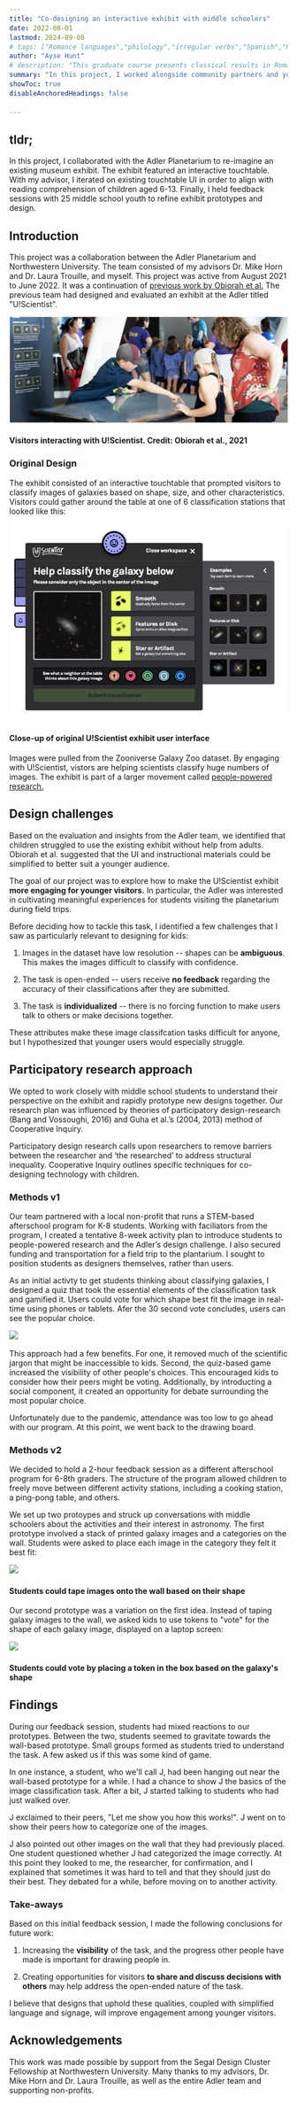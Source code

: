 ```yaml
---
title: "Co-designing an interactive exhibit with middle schoolers"
date: 2022-08-01
lastmod: 2024-09-08
# tags: ["Romance languages","philology","irregular verbs","Spanish","Portuguese"]
author: "Ayse Hunt"
# description: "This graduate course presents classical results in Romance philology." 
summary: "In this project, I worked alongside community partners and youth to re-design an interactive tabletop exhibit at the Adler Planetarium. The goal of this work was to empower middle school students to design an exhibit that resonated with them." 
showToc: true
disableAnchoredHeadings: false

---
```


## tldr;

In this project, I collaborated with the Adler Planetarium to re-imagine an existing museum exhibit. The exhibit featured an interactive touchtable. With my advisor, I iterated on existing touchtable UI in order to align with reading comprehension of children aged 6-13. Finally, I held feedback sessions with 25 middle school youth to refine exhibit prototypes and design.

## Introduction

This project was a collaboration between the Adler Planetarium and Northwestern University. The team consisted of my advisors Dr. Mike Horn and Dr. Laura Trouille, and myself. This project was active from August 2021 to June 2022. It was a continuation of <a href="https://doi-org.turing.library.northwestern.edu/10.1145/3411764.3445334" target="_blank">previous work by Obiorah et al.</a> The previous team had designed and evaluated an exhibit at the Adler titled "U!Scientist". 

![](figure1.png)
#### Visitors interacting with U!Scientist. Credit: Obiorah et al., 2021

### Original Design

The exhibit consisted of an interactive touchtable that prompted visitors to classify images of galaxies based on shape, size, and other characteristics. Visitors could gather around the table at one of 6 classification stations that looked like this:

![](adler-figure2.png)
#### Close-up of original U!Scientist exhibit user interface


Images were pulled from the Zooniverse Galaxy Zoo dataset. By engaging with U!Scientist, vistors are helping scientists classify huge numbers of images. The exhibit is part of a larger movement called  <a href="https://www.zooniverse.org/about" target="_blank">people-powered research.</a> 



## Design challenges

Based on the evaluation and insights from the Adler team, we identified that children struggled to use the existing exhibit without help from adults. Obiorah et al. suggested that the UI and instructional materials could be simplified to better suit a younger audience. 

The goal of our project was to explore how to make the U!Scientist exhibit **more engaging for younger visitors.** In particular, the Adler was interested in cultivating meaningful experiences for students visiting the planetarium during field trips.

Before deciding how to tackle this task, I identified a few challenges that I saw as particularly relevant to designing for kids:

1. Images in the dataset have low resolution -- shapes can be **ambiguous**. This makes the images difficult to classify with confidence.

2. The task is open-ended -- users receive **no feedback** regarding the accuracy of their classifications after they are submitted.

3. The task is **individualized** -- there is no forcing function to make users talk to others or make decisions together.

These attributes make these image classifcation tasks difficult for anyone, but I hypothesized that younger users would especially struggle.

## Participatory research approach

We opted to work closely with middle school students to understand their perspective on the exhibit and rapidly prototype new designs together. Our research plan was influenced by theories of participatory design-research (Bang and Vossoughi, 2016) and Guha et al.’s (2004, 2013) method of Cooperative Inquiry. 

Participatory design research calls upon researchers to remove barriers between the researcher and ‘the researched’ to address structural inequality. Cooperative Inquiry outlines specific techniques for co-designing technology with children.

### Methods v1

Our team partnered with a local non-profit that runs a STEM-based afterschool program for K-8 students. Working with faciliators from the program, I created a tentative 8-week activity plan to introduce students to people-powered research and the Adler’s design challenge. I also secured funding and transportation for a field trip to the plantarium. I sought to position students as designers themselves, rather than users.

As an initial activty to get students thinking about classifying galaxies, I designed a quiz that took the essential elements of the classification task and gamified it. Users could vote for which shape best fit the image in real-time using phones or tablets. Afer the 30 second vote concludes, users can see the popular choice.

![](/adler-figure3.png)

This approach had a few benefits. For one, it removed much of the scientific jargon that might be inaccessible to kids. Second, the quiz-based game increased the visibility of other people's choices. This encouraged kids to consider how their peers might be voting. Additionally, by introducting a social component, it created an opportunity for debate surrounding the most popular choice.

Unfortunately due to the pandemic, attendance was too low to go ahead with our program. At this point, we went back to the drawing board.

### Methods v2

We decided to hold a 2-hour feedback session as a different afterschool program for 6-8th graders. The structure of the program allowed children to freely move between different activity stations, including a cooking station, a ping-pong table, and others.

We set up two protoypes and struck up conversations with middle schoolers about the activities and their interest in astronomy. The first prototype involved a stack of printed galaxy images and a categories on the wall. Students were asked to place each image in the category they felt it best fit:

![](/adler-wall-prototype.png/)
#### Students could tape images onto the wall based on their shape


Our second prototype was a variation on the first idea. Instead of taping galaxy images to the wall, we asked kids to use tokens to "vote" for the shape of each galaxy image, displayed on a laptop screen:

![](/adler-token-prototype.png/)
#### Students could vote by placing a token in the box based on the galaxy's shape


## Findings

During our feedback session, students had mixed reactions to our prototypes. Between the two, students seemed to gravitate towards the wall-based prototype. Small groups formed as students tried to understand the task. A few asked us if this was some kind of game.

In one instance, a student, who we'll call J, had been hanging out near the wall-based prototype for a while. I had a chance to show J the basics of the image classification task. After a bit, J started talking to students who had just walked over. 

J exclaimed to their peers, "Let me show you how this works!". J went on to show their peers how to categorize one of the images. 

J also pointed out other images on the wall that they had previously placed. One student questioned whether J had categorized the image correctly. At this point they looked to me, the researcher, for confirmation, and I explained that sometimes it was hard to tell and that they should just do their best. They debated for a while, before moving on to another activity.

### Take-aways

Based on this initial feedback session, I made the following conclusions for future work:

1. Increasing the **visibility** of the task, and the progress other people have made is important for drawing people in.

2. Creating opportunities for visitors **to share and discuss decisions with others** may help address the open-ended nature of the task.


I believe that designs that uphold these qualities, coupled with simplified language and signage, will improve engagement among younger visitors.

## Acknowledgements

This work was made possible by support from the Segal Design Cluster Fellowship at Northwestern University. Many thanks to my advisors, Dr. Mike Horn and Dr. Laura Trouille, as well as the entire Adler team and supporting non-profits.

